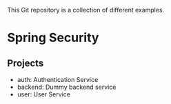 This Git repository is a collection of different examples.

Spring Security
===============

Projects
--------

- auth: Authentication Service
- backend: Dummy backend service
- user: User Service
